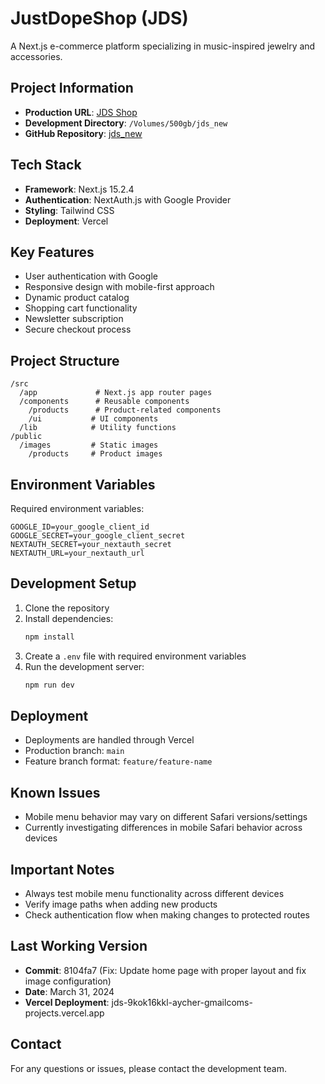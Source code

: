 # JustDopeShop (JDS)

A Next.js e-commerce platform specializing in music-inspired jewelry and accessories.

## Project Information
- **Production URL**: [JDS Shop](https://jds-9kok16kkl-aycher-gmailcoms-projects.vercel.app)
- **Development Directory**: `/Volumes/500gb/jds_new`
- **GitHub Repository**: [jds_new](https://github.com/aycher2000/jds_new)

## Tech Stack
- **Framework**: Next.js 15.2.4
- **Authentication**: NextAuth.js with Google Provider
- **Styling**: Tailwind CSS
- **Deployment**: Vercel

## Key Features
- User authentication with Google
- Responsive design with mobile-first approach
- Dynamic product catalog
- Shopping cart functionality
- Newsletter subscription
- Secure checkout process

## Project Structure
```
/src
  /app             # Next.js app router pages
  /components      # Reusable components
    /products      # Product-related components
    /ui           # UI components
  /lib            # Utility functions
/public
  /images         # Static images
    /products     # Product images
```

## Environment Variables
Required environment variables:
```
GOOGLE_ID=your_google_client_id
GOOGLE_SECRET=your_google_client_secret
NEXTAUTH_SECRET=your_nextauth_secret
NEXTAUTH_URL=your_nextauth_url
```

## Development Setup
1. Clone the repository
2. Install dependencies:
   ```bash
   npm install
   ```
3. Create a `.env` file with required environment variables
4. Run the development server:
   ```bash
   npm run dev
   ```

## Deployment
- Deployments are handled through Vercel
- Production branch: `main`
- Feature branch format: `feature/feature-name`

## Known Issues
- Mobile menu behavior may vary on different Safari versions/settings
- Currently investigating differences in mobile Safari behavior across devices

## Important Notes
- Always test mobile menu functionality across different devices
- Verify image paths when adding new products
- Check authentication flow when making changes to protected routes

## Last Working Version
- **Commit**: 8104fa7 (Fix: Update home page with proper layout and fix image configuration)
- **Date**: March 31, 2024
- **Vercel Deployment**: jds-9kok16kkl-aycher-gmailcoms-projects.vercel.app

## Contact
For any questions or issues, please contact the development team.
